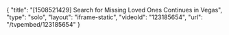 {
    "title": "[1508521429] Search for Missing Loved Ones Continues in Vegas",
    "type": "solo",
    "layout": "iframe-static",
    "videoId": "123185654",
    "url": "\/tvpembed\/123185654"
}